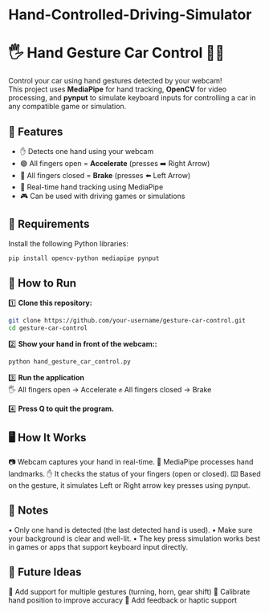 # Hand-Controlled-Driving-Simulator

# 🖐️ Hand Gesture Car Control 🚗💨  

Control your car using hand gestures detected by your webcam!  
This project uses **MediaPipe** for hand tracking, **OpenCV** for video processing, and **pynput** to simulate keyboard inputs for controlling a car in any compatible game or simulation.
  

##  📸 Features
- ✋ Detects one hand using your webcam
- 🟢 All fingers open = **Accelerate** (presses ➡️ Right Arrow)
- 🔴 All fingers closed = **Brake** (presses ⬅️ Left Arrow)
- 🧠 Real-time hand tracking using MediaPipe
- 🎮 Can be used with driving games or simulations 


## 🧰 Requirements

Install the following Python libraries:

```bash
pip install opencv-python mediapipe pynput  
```

## 🚀 How to Run

1️⃣ **Clone this repository:**
```bash
git clone https://github.com/your-username/gesture-car-control.git
cd gesture-car-control
```

2️⃣ **Show your hand in front of the webcam::**  
```bash
python hand_gesture_car_control.py
```

3️⃣ **Run the application**  
🖐️ All fingers open → Accelerate
✊ All fingers closed → Brake

4️⃣ **Press Q to quit the program.**



## 🖥️ How It Works  

📷 Webcam captures your hand in real-time.
🧠 MediaPipe processes hand landmarks.
✋ It checks the status of your fingers (open or closed).
⌨️ Based on the gesture, it simulates Left or Right arrow key presses using pynput.


## 📌 Notes 
• Only one hand is detected (the last detected hand is used).
• Make sure your background is clear and well-lit.
• The key press simulation works best in games or apps that support keyboard input directly. 


## 🧠 Future Ideas 
🔄 Add support for multiple gestures (turning, horn, gear shift)
🎯 Calibrate hand position to improve accuracy
🧪 Add feedback or haptic support

